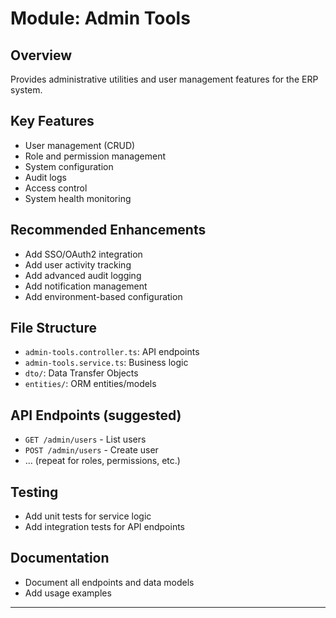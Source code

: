 # Module: Admin Tools

## Overview
Provides administrative utilities and user management features for the ERP system.

## Key Features
- User management (CRUD)
- Role and permission management
- System configuration
- Audit logs
- Access control
- System health monitoring

## Recommended Enhancements
- Add SSO/OAuth2 integration
- Add user activity tracking
- Add advanced audit logging
- Add notification management
- Add environment-based configuration

## File Structure
- `admin-tools.controller.ts`: API endpoints
- `admin-tools.service.ts`: Business logic
- `dto/`: Data Transfer Objects
- `entities/`: ORM entities/models

## API Endpoints (suggested)
- `GET /admin/users` - List users
- `POST /admin/users` - Create user
- ... (repeat for roles, permissions, etc.)

## Testing
- Add unit tests for service logic
- Add integration tests for API endpoints

## Documentation
- Document all endpoints and data models
- Add usage examples

---
